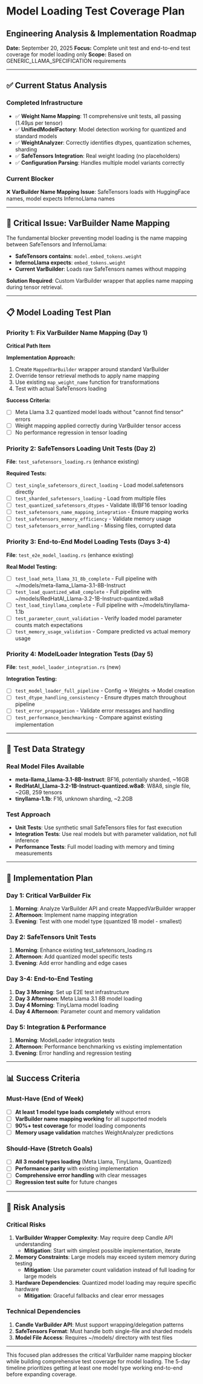 # Model Loading Test Coverage Plan
## Engineering Analysis & Implementation Roadmap

**Date:** September 20, 2025
**Focus:** Complete unit test and end-to-end test coverage for model loading only
**Scope:** Based on GENERIC_LLAMA_SPECIFICATION requirements

---

## ✅ Current Status Analysis

### Completed Infrastructure
- ✅ **Weight Name Mapping**: 11 comprehensive unit tests, all passing (1.49μs per tensor)
- ✅ **UnifiedModelFactory**: Model detection working for quantized and standard models
- ✅ **WeightAnalyzer**: Correctly identifies dtypes, quantization schemes, sharding
- ✅ **SafeTensors Integration**: Real weight loading (no placeholders)
- ✅ **Configuration Parsing**: Handles multiple model variants correctly

### Current Blocker
❌ **VarBuilder Name Mapping Issue**: SafeTensors loads with HuggingFace names, model expects InfernoLlama names

---

## 🎯 Critical Issue: VarBuilder Name Mapping

The fundamental blocker preventing model loading is the name mapping between SafeTensors and InfernoLlama:

- **SafeTensors contains**: `model.embed_tokens.weight`
- **InfernoLlama expects**: `embed_tokens.weight`
- **Current VarBuilder**: Loads raw SafeTensors names without mapping

**Solution Required**: Custom VarBuilder wrapper that applies name mapping during tensor retrieval.

---

## 📋 Model Loading Test Plan

### Priority 1: Fix VarBuilder Name Mapping (Day 1)
**Critical Path Item**

**Implementation Approach:**
1. Create `MappedVarBuilder` wrapper around standard VarBuilder
2. Override tensor retrieval methods to apply name mapping
3. Use existing `map_weight_name` function for transformations
4. Test with actual SafeTensors loading

**Success Criteria:**
- [ ] Meta Llama 3.2 quantized model loads without "cannot find tensor" errors
- [ ] Weight mapping applied correctly during VarBuilder tensor access
- [ ] No performance regression in tensor loading

### Priority 2: SafeTensors Loading Unit Tests (Day 2)
**File**: `test_safetensors_loading.rs` (enhance existing)

**Required Tests:**
- [ ] `test_single_safetensors_direct_loading` - Load model.safetensors directly
- [ ] `test_sharded_safetensors_loading` - Load from multiple files
- [ ] `test_quantized_safetensors_dtypes` - Validate I8/BF16 tensor loading
- [ ] `test_safetensors_name_mapping_integration` - Ensure mapping works
- [ ] `test_safetensors_memory_efficiency` - Validate memory usage
- [ ] `test_safetensors_error_handling` - Missing files, corrupted data

### Priority 3: End-to-End Model Loading Tests (Days 3-4)
**File**: `test_e2e_model_loading.rs` (enhance existing)

**Real Model Testing:**
- [ ] `test_load_meta_llama_31_8b_complete` - Full pipeline with ~/models/meta-llama_Llama-3.1-8B-Instruct
- [ ] `test_load_quantized_w8a8_complete` - Full pipeline with ~/models/RedHatAI_Llama-3.2-1B-Instruct-quantized.w8a8
- [ ] `test_load_tinyllama_complete` - Full pipeline with ~/models/tinyllama-1.1b
- [ ] `test_parameter_count_validation` - Verify loaded model parameter counts match expectations
- [ ] `test_memory_usage_validation` - Compare predicted vs actual memory usage

### Priority 4: ModelLoader Integration Tests (Day 5)
**File**: `test_model_loader_integration.rs` (new)

**Integration Testing:**
- [ ] `test_model_loader_full_pipeline` - Config → Weights → Model creation
- [ ] `test_dtype_handling_consistency` - Ensure dtypes match throughout pipeline
- [ ] `test_error_propagation` - Validate error messages and handling
- [ ] `test_performance_benchmarking` - Compare against existing implementation

---

## 🧪 Test Data Strategy

### Real Model Files Available
- **meta-llama_Llama-3.1-8B-Instruct**: BF16, potentially sharded, ~16GB
- **RedHatAI_Llama-3.2-1B-Instruct-quantized.w8a8**: W8A8, single file, ~2GB, 259 tensors
- **tinyllama-1.1b**: F16, unknown sharding, ~2.2GB

### Test Approach
- **Unit Tests**: Use synthetic small SafeTensors files for fast execution
- **Integration Tests**: Use real models but with parameter validation, not full inference
- **Performance Tests**: Full model loading with memory and timing measurements

---

## 🔧 Implementation Plan

### Day 1: Critical VarBuilder Fix
1. **Morning**: Analyze VarBuilder API and create MappedVarBuilder wrapper
2. **Afternoon**: Implement name mapping integration
3. **Evening**: Test with one model type (quantized 1B model - smallest)

### Day 2: SafeTensors Unit Tests
1. **Morning**: Enhance existing test_safetensors_loading.rs
2. **Afternoon**: Add quantized model specific tests
3. **Evening**: Add error handling and edge cases

### Day 3-4: End-to-End Testing
1. **Day 3 Morning**: Set up E2E test infrastructure
2. **Day 3 Afternoon**: Meta Llama 3.1 8B model loading
3. **Day 4 Morning**: TinyLlama model loading
4. **Day 4 Afternoon**: Parameter count and memory validation

### Day 5: Integration & Performance
1. **Morning**: ModelLoader integration tests
2. **Afternoon**: Performance benchmarking vs existing implementation
3. **Evening**: Error handling and regression testing

---

## 📊 Success Criteria

### Must-Have (End of Week)
- [ ] **At least 1 model type loads completely** without errors
- [ ] **VarBuilder name mapping working** for all supported models
- [ ] **90%+ test coverage** for model loading components
- [ ] **Memory usage validation** matches WeightAnalyzer predictions

### Should-Have (Stretch Goals)
- [ ] **All 3 model types loading** (Meta Llama, TinyLlama, Quantized)
- [ ] **Performance parity** with existing implementation
- [ ] **Comprehensive error handling** with clear messages
- [ ] **Regression test suite** for future changes

---

## 🚨 Risk Analysis

### Critical Risks
1. **VarBuilder Wrapper Complexity**: May require deep Candle API understanding
   - **Mitigation**: Start with simplest possible implementation, iterate
2. **Memory Constraints**: Large models may exceed system memory during testing
   - **Mitigation**: Use parameter count validation instead of full loading for large models
3. **Hardware Dependencies**: Quantized model loading may require specific hardware
   - **Mitigation**: Graceful fallbacks and clear error messages

### Technical Dependencies
1. **Candle VarBuilder API**: Must support wrapping/delegation patterns
2. **SafeTensors Format**: Must handle both single-file and sharded models
3. **Model File Access**: Requires ~/models/ directory with test files

---

This focused plan addresses the critical VarBuilder name mapping blocker while building comprehensive test coverage for model loading. The 5-day timeline prioritizes getting at least one model type working end-to-end before expanding coverage.